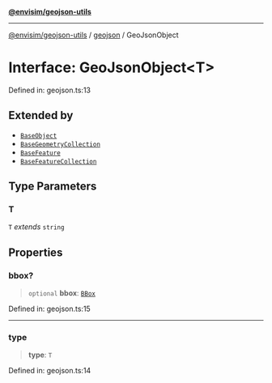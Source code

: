 [**@envisim/geojson-utils**](../../README.md)

---

[@envisim/geojson-utils]() / [geojson](../README.md) / GeoJsonObject

# Interface: GeoJsonObject\<T\>

Defined in: geojson.ts:13

## Extended by

- [`BaseObject`](BaseObject.md)
- [`BaseGeometryCollection`](BaseGeometryCollection.md)
- [`BaseFeature`](BaseFeature.md)
- [`BaseFeatureCollection`](BaseFeatureCollection.md)

## Type Parameters

### T

`T` _extends_ `string`

## Properties

### bbox?

> `optional` **bbox**: [`BBox`](../type-aliases/BBox.md)

Defined in: geojson.ts:15

---

### type

> **type**: `T`

Defined in: geojson.ts:14
